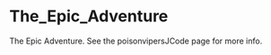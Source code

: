The_Epic_Adventure
==================

The Epic Adventure. See the poisonvipersJCode page for more info.
